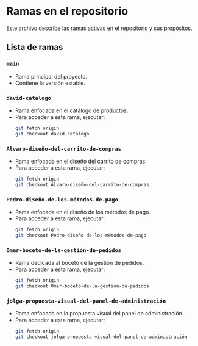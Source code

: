 # Ramas en el repositorio

Este archivo describe las ramas activas en el repositorio y sus propósitos.

## Lista de ramas

### `main`
- Rama principal del proyecto.
- Contiene la versión estable.


### `david-catalogo`
- Rama enfocada en el catálogo de productos.
- Para acceder a esta rama, ejecutar:
  ```sh
  git fetch origin
  git checkout david-catalogo
  ```

### `Alvaro-diseño-del-carrito-de-compras`
- Rama enfocada en el diseño del carrito de compras.
- Para acceder a esta rama, ejecutar:
  ```sh
  git fetch origin
  git checkout Alvaro-diseño-del-carrito-de-compras
  ```

### `Pedro-diseño-de-los-métodos-de-pago`
- Rama enfocada en el diseño de los métodos de pago.
- Para acceder a esta rama, ejecutar:
  ```sh
  git fetch origin
  git checkout Pedro-diseño-de-los-métodos-de-pago
  ```

### `Omar-boceto-de-la-gestión-de-pedidos`
- Rama dedicada al boceto de la gestión de pedidos.
- Para acceder a esta rama, ejecutar:
  ```sh
  git fetch origin
  git checkout Omar-boceto-de-la-gestión-de-pedidos
  ```

### `jolga-propuesta-visual-del-panel-de-administración`
- Rama enfocada en la propuesta visual del panel de administración.
- Para acceder a esta rama, ejecutar:
  ```sh
  git fetch origin
  git checkout jolga-propuesta-visual-del-panel-de-administración
  ```
